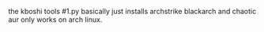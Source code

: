 the kboshi tools #1.py basically just installs archstrike blackarch and chaotic aur only works on arch linux.
